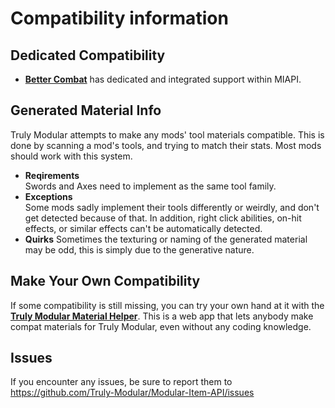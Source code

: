 # Compatibility information

## Dedicated Compatibility
- **[Better Combat](https://modrinth.com/mod/better-combat)** has dedicated and integrated support within MIAPI.

## Generated Material Info
Truly Modular attempts to make any mods' tool materials compatible.
This is done by scanning a mod's tools, and trying to match their stats.
Most mods should work with this system.
- **Reqirements**  
Swords and Axes need to implement as the same tool family.
- **Exceptions**  
Some mods sadly implement their tools differently or weirdly, and don't get detected because of that.
In addition, right click abilities, on-hit effects, or similar effects can't be automatically detected.
- **Quirks**
Sometimes the texturing or naming of the generated material may be odd, this is simply due to the generative nature.

## Make Your Own Compatibility  
If some compatibility is still missing, you can try your own hand at it with the **[Truly Modular Material Helper](https://truly-modular.github.io/Material-Helper/)**.
This is a web app that lets anybody make compat materials for Truly Modular, even without any coding knowledge.

## Issues
If you encounter any issues, be sure to report them to https://github.com/Truly-Modular/Modular-Item-API/issues

